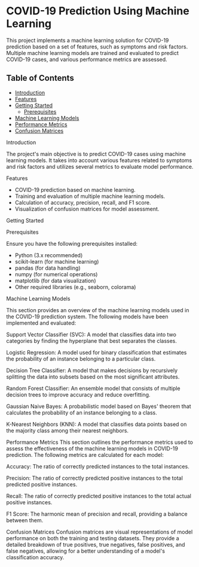# COVID-19 Prediction Using Machine Learning

This project implements a machine learning solution for COVID-19 prediction based on a set of features, such as symptoms and risk factors. Multiple machine learning models are trained and evaluated to predict COVID-19 cases, and various performance metrics are assessed.

## Table of Contents

- [Introduction](#introduction)
- [Features](#features)
- [Getting Started](#getting-started)
  - [Prerequisites](#prerequisites)
- [Machine Learning Models](#machine-learning-models)
- [Performance Metrics](#performance-metrics)
- [Confusion Matrices](#confusion-matrices)

Introduction

The project's main objective is to predict COVID-19 cases using machine learning models. It takes into account various features related to symptoms and risk factors and utilizes several metrics to evaluate model performance.

Features

- COVID-19 prediction based on machine learning.
- Training and evaluation of multiple machine learning models.
- Calculation of accuracy, precision, recall, and F1 score.
- Visualization of confusion matrices for model assessment.

Getting Started

Prerequisites

Ensure you have the following prerequisites installed:

- Python (3.x recommended)
- scikit-learn (for machine learning)
- pandas (for data handling)
- numpy (for numerical operations)
- matplotlib (for data visualization)
- Other required libraries (e.g., seaborn, colorama)


Machine Learning Models

This section provides an overview of the machine learning models used in the COVID-19 prediction system. The following models have been implemented and evaluated:

Support Vector Classifier (SVC): A model that classifies data into two categories by finding the hyperplane that best separates the classes.

Logistic Regression: A model used for binary classification that estimates the probability of an instance belonging to a particular class.

Decision Tree Classifier: A model that makes decisions by recursively splitting the data into subsets based on the most significant attributes.

Random Forest Classifier: An ensemble model that consists of multiple decision trees to improve accuracy and reduce overfitting.

Gaussian Naive Bayes: A probabilistic model based on Bayes' theorem that calculates the probability of an instance belonging to a class.

K-Nearest Neighbors (KNN): A model that classifies data points based on the majority class among their nearest neighbors.


Performance Metrics
This section outlines the performance metrics used to assess the effectiveness of the machine learning models in COVID-19 prediction. The following metrics are calculated for each model:

Accuracy: The ratio of correctly predicted instances to the total instances.

Precision: The ratio of correctly predicted positive instances to the total predicted positive instances.

Recall: The ratio of correctly predicted positive instances to the total actual positive instances.

F1 Score: The harmonic mean of precision and recall, providing a balance between them.


Confusion Matrices
Confusion matrices are visual representations of model performance on both the training and testing datasets. They provide a detailed breakdown of true positives, true negatives, false positives, and false negatives, allowing for a better understanding of a model's classification accuracy.




